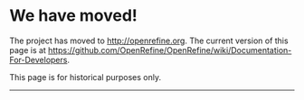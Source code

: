 # We have moved! #
The project has moved to http://openrefine.org.  The current version of this page is at  https://github.com/OpenRefine/OpenRefine/wiki/Documentation-For-Developers.

This page is for historical purposes only.

---
